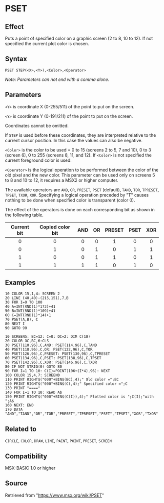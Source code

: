 # PSET

## Effect

Puts a point of specified color on a graphic screen (2 to 8, 10 to 12). If not specified the current plot color is chosen.

## Syntax

`PSET STEP(<X>,<Y>),<Color>,<Operator>`

_Note: Parameters can not end with a comma alone._

## Parameters

`<Y>` is coordinate X (0-255/511) of the point to put on the screen.

`<Y>` is coordinate Y (0-191/211) of the point to put on the screen.

Coordinates cannot be omitted.

If `STEP` is used before these coordinates, they are interpreted relative to the current cursor position. In this case the values can also be negative.

`<Color>` is the color to be used = 0 to 15 (screens 2 to 5, 7 and 10), 0 to 3 (screen 6), 0 to 255 (screens 8, 11, and 12). If `<Color>` is not specified the current foreground color is used.

`<Operator>` is the logical operation to be performed between the color of the old pixel and the new color. This parameter can be used only on screens 5 to 8 and 10 to 12, it requires a MSX2 or higher computer.

The available operators are `AND`, `OR`, `PRESET`, `PSET` (default), `TAND`, `TOR`, `TPRESET`, `TPSET`, `TXOR`, `XOR`. Specifying a logical operation preceded by "T" causes nothing to be done when specified color is transparent (color 0).

The effect of the operators is done on each corresponding bit as shown in the following table.

|Current bit|Copied color bit|AND|OR|PRESET|PSET|XOR|
|:-:|:-:|:-:|:-:|:-:|:-:|:-:|
|0|0|0|0|1|0|0|
|0|1|0|1|0|1|1|
|1|0|0|1|1|0|1|
|1|1|1|1|0|1|0|

## Examples

```basic
10 COLOR 15,1,4: SCREEN 2
20 LINE (40,40)-(215,151),7,B
30 FOR I=0 TO 100
40 A=INT(RND(1)*173)+41
50 B=INT(RND(1)*109)+41
60 C=INT(RND(1)*14)+1
70 PSET(A,B), C
80 NEXT I
90 GOTO 90
```

```basic
10 SCREEN5: BC=12: C=0: OC=2: DIM C(10)
20 COLOR OC,BC,6:CLS
30 PSET(110,96),C,AND: PSET(114,96),C,TAND
40 PSET(118,96),C,OR: PSET(122,96),C,TOR
50 PSET(126,96),C,PRESET: PSET(130,96),C,TPRESET
60 PSET(134,96),C,PSET: PSET(138,96),C,TPSET
70 PSET(142,96),C,XOR: PSET(146,96),C,TXOR
80 IF NOT STRIG(0) GOTO 80
90 FOR I=1 TO 10: C(I)=POINT(106+(I*4),96): NEXT
100 COLOR 15,4,7: SCREEN0
110 PRINT RIGHT$("000"+BIN$(BC),4);" Old color =";BC
120 PRINT RIGHT$("000"+BIN$(C),4);" Specified color =";C
130 PRINT "===="
140 FOR I=1 TO 10: READ A$
150 PRINT RIGHT$("000"+BIN$(C(I)),4);" Plotted color is ";C(I);"with ";A$
160 NEXT: END
170 DATA "AND","TAND","OR","TOR","PRESET","TPRESET","PSET","TPSET","XOR","TXOR"
```

## Related to

`CIRCLE`, `COLOR`, `DRAW`, `LINE`, `PAINT`, `POINT`, `PRESET`, `SCREEN`

## Compatibility

MSX-BASIC 1.0 or higher

## Source

Retrieved from "https://www.msx.org/wiki/PSET"
